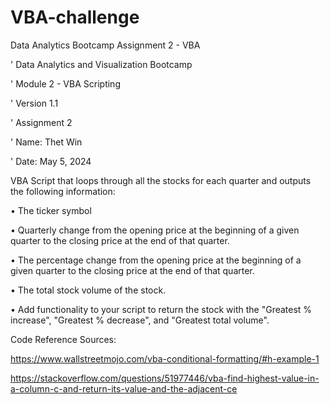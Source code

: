 # VBA-challenge

Data Analytics Bootcamp Assignment 2 - VBA


' Data Analytics and Visualization Bootcamp

' Module 2 - VBA Scripting

' Version 1.1

' Assignment 2

' Name: Thet Win

' Date: May 5, 2024



VBA Script that loops through all the stocks for each quarter and outputs the following information:

•	The ticker symbol

•	Quarterly change from the opening price at the beginning of a given quarter to the closing price at the end of that quarter.

•	The percentage change from the opening price at the beginning of a given quarter to the closing price at the end of that quarter.

•	The total stock volume of the stock. 

•	Add functionality to your script to return the stock with the "Greatest % increase", "Greatest % decrease", and "Greatest total volume". 


Code Reference Sources:

https://www.wallstreetmojo.com/vba-conditional-formatting/#h-example-1

https://stackoverflow.com/questions/51977446/vba-find-highest-value-in-a-column-c-and-return-its-value-and-the-adjacent-ce






